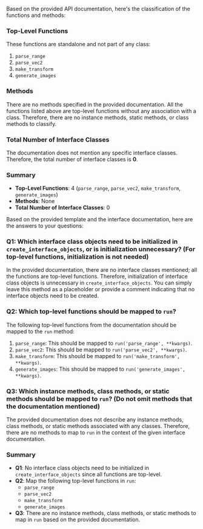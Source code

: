 Based on the provided API documentation, here's the classification of the functions and methods:

### Top-Level Functions
These functions are standalone and not part of any class:
1. `parse_range`
2. `parse_vec2`
3. `make_transform`
4. `generate_images`

### Methods
There are no methods specified in the provided documentation. All the functions listed above are top-level functions without any association with a class. Therefore, there are no instance methods, static methods, or class methods to classify.

### Total Number of Interface Classes
The documentation does not mention any specific interface classes. Therefore, the total number of interface classes is **0**.

### Summary
- **Top-Level Functions**: 4 (`parse_range`, `parse_vec2`, `make_transform`, `generate_images`)
- **Methods**: None
- **Total Number of Interface Classes**: 0

Based on the provided template and the interface documentation, here are the answers to your questions:

### Q1: Which interface class objects need to be initialized in `create_interface_objects`, or is initialization unnecessary? (For top-level functions, initialization is not needed)
In the provided documentation, there are no interface classes mentioned; all the functions are top-level functions. Therefore, initialization of interface class objects is unnecessary in `create_interface_objects`. You can simply leave this method as a placeholder or provide a comment indicating that no interface objects need to be created.

### Q2: Which top-level functions should be mapped to `run`?
The following top-level functions from the documentation should be mapped to the `run` method:
1. `parse_range`: This should be mapped to `run('parse_range', **kwargs)`.
2. `parse_vec2`: This should be mapped to `run('parse_vec2', **kwargs)`.
3. `make_transform`: This should be mapped to `run('make_transform', **kwargs)`.
4. `generate_images`: This should be mapped to `run('generate_images', **kwargs)`.

### Q3: Which instance methods, class methods, or static methods should be mapped to `run`? (Do not omit methods that the documentation mentioned)
The provided documentation does not describe any instance methods, class methods, or static methods associated with any classes. Therefore, there are no methods to map to `run` in the context of the given interface documentation.

### Summary
- **Q1**: No interface class objects need to be initialized in `create_interface_objects` since all functions are top-level.
- **Q2**: Map the following top-level functions in `run`:
  - `parse_range`
  - `parse_vec2`
  - `make_transform`
  - `generate_images`
- **Q3**: There are no instance methods, class methods, or static methods to map in `run` based on the provided documentation.